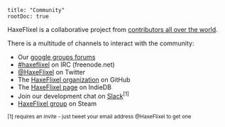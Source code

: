 ```
title: "Community"
rootDoc: true
```

HaxeFlixel is a collaborative project from [contributors all over the world](https://github.com/HaxeFlixel/flixel/graphs/contributors).

There is a multitude of channels to interact with the community:

- Our [google groups forums](http://forum.haxeflixel.com)
- [#haxeflixel](http://webchat.freenode.net/?channels=%23haxeflixel&uio=d4) on IRC (freenode.net)
- [@HaxeFlixel](https://twitter.com/HaxeFlixel) on Twitter
- The [HaxeFlixel organization](http://github.com/haxeflixel) on GitHub
- The [HaxeFlixel page](http://www.indiedb.com/engines/haxeflixel) on IndieDB
- Join our development chat on [Slack](https://haxeflixel.slack.com/)<sup>[1]</sup>
- [HaxeFlixel group](http://steamcommunity.com/groups/haxeflixel) on Steam



<sup>[1] requires an invite - just tweet your email address @HaxeFlixel to get one</sup>
